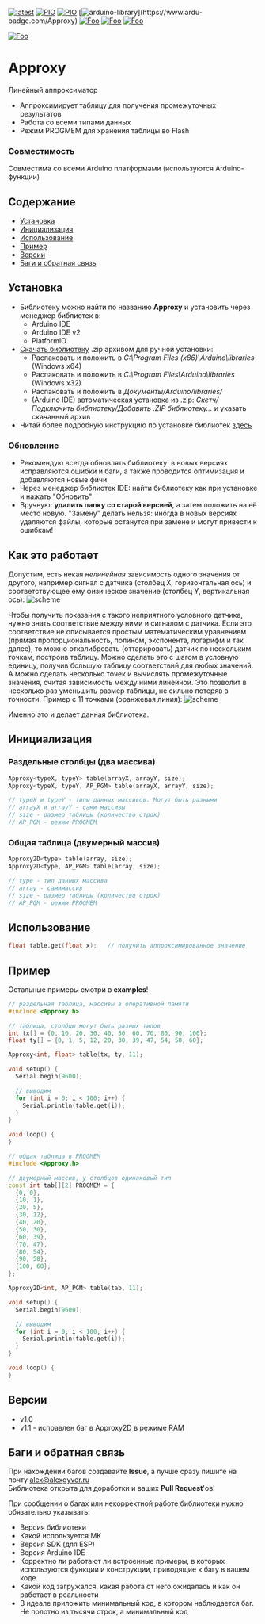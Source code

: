 [![latest](https://img.shields.io/github/v/release/GyverLibs/Approxy.svg?color=brightgreen)](https://github.com/GyverLibs/Approxy/releases/latest/download/Approxy.zip)
[![PIO](https://badges.registry.platformio.org/packages/gyverlibs/library/Approxy.svg)](https://registry.platformio.org/libraries/gyverlibs/Approxy)
[![PIO](https://badges.registry.platformio.org/packages/gyverlibs/library/Approxy.svg)](https://registry.platformio.org/libraries/gyverlibs/Approxy)
[![arduino-library](https://www.ardu-badge.com/badge/Approxy.svg?)](https://www.ardu-badge.com/Approxy)
[![Foo](https://img.shields.io/badge/Website-AlexGyver.ru-blue.svg?style=flat-square)](https://alexgyver.ru/)
[![Foo](https://img.shields.io/badge/%E2%82%BD$%E2%82%AC%20%D0%9D%D0%B0%20%D0%BF%D0%B8%D0%B2%D0%BE-%D1%81%20%D1%80%D1%8B%D0%B1%D0%BA%D0%BE%D0%B9-orange.svg?style=flat-square)](https://alexgyver.ru/support_alex/)
[![Foo](https://img.shields.io/badge/README-ENGLISH-blueviolet.svg?style=flat-square)](https://github-com.translate.goog/GyverLibs/Approxy?_x_tr_sl=ru&_x_tr_tl=en)  

[![Foo](https://img.shields.io/badge/ПОДПИСАТЬСЯ-НА%20ОБНОВЛЕНИЯ-brightgreen.svg?style=social&logo=telegram&color=blue)](https://t.me/GyverLibs)

# Approxy
Линейный аппроксиматор
- Аппроксимирует таблицу для получения промежуточных результатов
- Работа со всеми типами данных
- Режим PROGMEM для хранения таблицы во Flash

### Совместимость
Совместима со всеми Arduino платформами (используются Arduino-функции)

## Содержание
- [Установка](#install)
- [Инициализация](#init)
- [Использование](#usage)
- [Пример](#example)
- [Версии](#versions)
- [Баги и обратная связь](#feedback)

<a id="install"></a>
## Установка
- Библиотеку можно найти по названию **Approxy** и установить через менеджер библиотек в:
    - Arduino IDE
    - Arduino IDE v2
    - PlatformIO
- [Скачать библиотеку](https://github.com/GyverLibs/Approxy/archive/refs/heads/main.zip) .zip архивом для ручной установки:
    - Распаковать и положить в *C:\Program Files (x86)\Arduino\libraries* (Windows x64)
    - Распаковать и положить в *C:\Program Files\Arduino\libraries* (Windows x32)
    - Распаковать и положить в *Документы/Arduino/libraries/*
    - (Arduino IDE) автоматическая установка из .zip: *Скетч/Подключить библиотеку/Добавить .ZIP библиотеку…* и указать скачанный архив
- Читай более подробную инструкцию по установке библиотек [здесь](https://alexgyver.ru/arduino-first/#%D0%A3%D1%81%D1%82%D0%B0%D0%BD%D0%BE%D0%B2%D0%BA%D0%B0_%D0%B1%D0%B8%D0%B1%D0%BB%D0%B8%D0%BE%D1%82%D0%B5%D0%BA)
### Обновление
- Рекомендую всегда обновлять библиотеку: в новых версиях исправляются ошибки и баги, а также проводится оптимизация и добавляются новые фичи
- Через менеджер библиотек IDE: найти библиотеку как при установке и нажать "Обновить"
- Вручную: **удалить папку со старой версией**, а затем положить на её место новую. "Замену" делать нельзя: иногда в новых версиях удаляются файлы, которые останутся при замене и могут привести к ошибкам!


## Как это работает
Допустим, есть некая *нелинейная* зависимость одного значения от другого, например сигнал с датчика 
(столбец X, горизонтальная ось) и соответствующее ему физическое значение (столбец Y, вертикальная ось):
![scheme](/docs/p1.png)

Чтобы получить показания с такого неприятного условного датчика, нужно знать соответствие между ними и сигналом с датчика. 
Если это соответствие не описывается простым математическим уравнением (прямая пропорциональность, полином, экспонента, логарифм и так далее), то 
можно откалибровать (оттарировать) датчик по нескольким точкам, построив таблицу. Можно сделать это с шагом в условную единицу, 
получив большую таблицу соответствий для любых значений. А можно сделать несколько точек и вычислять промежуточные значения, 
считая зависимость между ними линейной. Это позволит в несколько раз уменьшить размер таблицы, не сильно потеряв в точности. Пример с 11 точками (оранжевая линия):
![scheme](/docs/p2.png)

Именно это и делает данная библиотека.

<a id="init"></a>
## Инициализация
### Раздельные столбцы (два массива)
```cpp
Approxy<typeX, typeY> table(arrayX, arrayY, size);
Approxy<typeX, typeY, AP_PGM> table(arrayX, arrayY, size);

// typeX и typeY - типы данных массивов. Могут быть разными
// arrayX и arrayY - сами массивы
// size - размер таблицы (количество строк)
// AP_PGM - режим PROGMEM
```
### Общая таблица (двумерный массив)
```cpp
Approxy2D<type> table(array, size);
Approxy2D<type, AP_PGM> table(array, size);

// type - тип данных массива
// array - самимассив
// size - размер таблицы (количество строк)
// AP_PGM - режим PROGMEM
```

<a id="usage"></a>
## Использование
```cpp
float table.get(float x);   // получить аппроксимированное значение
```

<a id="example"></a>
## Пример
Остальные примеры смотри в **examples**!
```cpp
// раздельная таблица, массивы в оперативной памяти
#include <Approxy.h>

// таблица, столбцы могут быть разных типов
int tx[] = {0, 10, 20, 30, 40, 50, 60, 70, 80, 90, 100};
float ty[] = {0, 1, 5, 12, 20, 30, 39, 47, 54, 58, 60};

Approxy<int, float> table(tx, ty, 11);

void setup() {
  Serial.begin(9600);

  // выводим
  for (int i = 0; i < 100; i++) {
    Serial.println(table.get(i));
  }
}

void loop() {
}
```

```cpp
// общая таблица в PROGMEM
#include <Approxy.h>

// двумерный массив, у столбцов одинаковый тип
const int tab[][2] PROGMEM = {
  {0, 0},
  {10, 1},
  {20, 5},
  {30, 12},
  {40, 20},
  {50, 30},
  {60, 39},
  {70, 47},
  {80, 54},
  {90, 58},
  {100, 60},
};

Approxy2D<int, AP_PGM> table(tab, 11);

void setup() {
  Serial.begin(9600);

  // выводим
  for (int i = 0; i < 100; i++) {
    Serial.println(table.get(i));
  }
}

void loop() {
}
```

<a id="versions"></a>
## Версии
- v1.0
- v1.1 - исправлен баг в Approxy2D в режиме RAM

<a id="feedback"></a>
## Баги и обратная связь
При нахождении багов создавайте **Issue**, а лучше сразу пишите на почту [alex@alexgyver.ru](mailto:alex@alexgyver.ru)  
Библиотека открыта для доработки и ваших **Pull Request**'ов!


При сообщении о багах или некорректной работе библиотеки нужно обязательно указывать:
- Версия библиотеки
- Какой используется МК
- Версия SDK (для ESP)
- Версия Arduino IDE
- Корректно ли работают ли встроенные примеры, в которых используются функции и конструкции, приводящие к багу в вашем коде
- Какой код загружался, какая работа от него ожидалась и как он работает в реальности
- В идеале приложить минимальный код, в котором наблюдается баг. Не полотно из тысячи строк, а минимальный код
